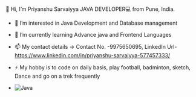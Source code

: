 👋 Hi, I’m Priyanshu Sarvaiyya JAVA DEVELOPER💻 from Pune, India.
- 👀 I’m interested in Java Development and Database management
- 🌱 I’m currently learning Advance java and Frontend Languages
- 📫 My contact details -> Contact No. -9975650695,
                           LinkedIn Url- https://www.linkedin.com/in/priyanshu-sarvaiyya-577457333/
- ⚡ My hobby is to code on daily basis, play football, badminton, sketch, Dance and go on a trek frequently

- ![Java](https://img.shields.io/badge/Java-ED8B00?style=for-the-badge&logo=java&logoColor=white)


